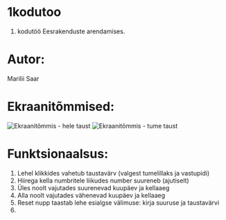 # 1kodutoo
1. kodutöö Eesrakenduste arendamises.

# Autor: 
Marilii Saar

# Ekraanitõmmised:
![Ekraanitõmmis - hele taust](clock-light.jpg?raw=true "Ekraanitõmmis - hele taust")
![Ekraanitõmmis - tume taust](clock-dark.jpg?raw=true "Ekraanitõmmis - tume taust")

# Funktsionaalsus:
1. Lehel klikkides vahetub taustavärv (valgest tumelillaks ja vastupidi)
2. Hiirega kella numbritele liikudes number suureneb (ajutiselt)
3. Üles noolt vajutades suurenevad kuupäev ja kellaaeg
4. Alla noolt vajutades vähenevad kuupäev ja kellaaeg
5. Reset nupp taastab lehe esialgse välimuse: kirja suuruse ja taustavärvi
6. 
